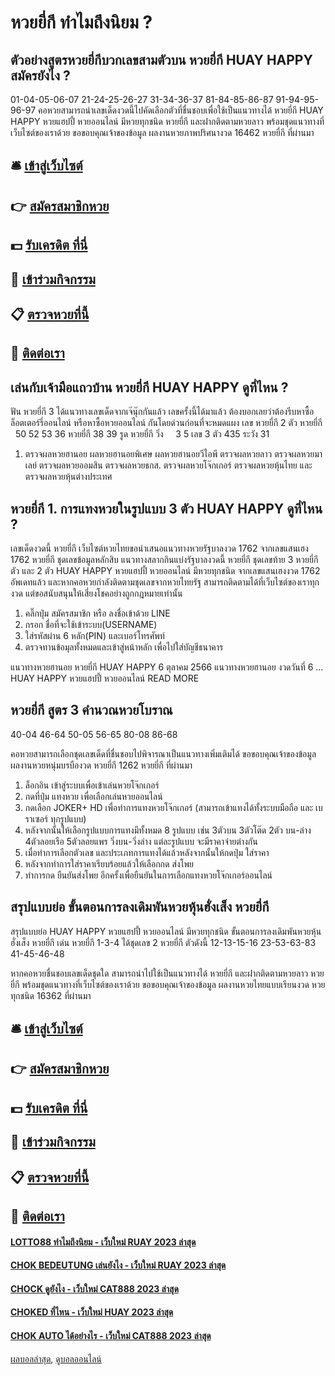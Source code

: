 # หวยยี่กี ทำไมถึงนิยม ?
## ตัวอย่างสูตรหวยยี่กีบวกเลขสามตัวบน หวยยี่กี HUAY HAPPY สมัครยังไง ?
01-04-05-06-07
21-24-25-26-27
31-34-36-37
81-84-85-86-87
91-94-95-96-97
คอหวยสามารถนำเลขเด็ดงวดนี้ไปคัดเลือกตัวที่ชื่นชอบเพื่อใช้เป็นแนวทางได้ หวยยี่กี HUAY HAPPY หวยแฮปปี้ หวยออนไลน์ มีหวยทุกชนิด หวยยี่กี และฝากติดตามหวยลาว พร้อมชุดแนวทางที่เว็บไซต์ของเราด้วย
ขอขอบคุณเจ้าของข้อมูล
ผลงานหวยภาพปริศนางวด 16462 หวยยี่กี ที่ผ่านมา

## 🛎 [เข้าสู่เว็บไซต์](https://bit.ly/3BG5bNw)
## 👉 [สมัครสมาชิกหวย](https://bit.ly/3BG5bNw)
## 💵 [รับเครดิต ที่นี่](https://bit.ly/3C3mvgS)
## 👑 [เข้าร่วมกิจกรรม](https://bit.ly/3C3mvgS)
## 📋 [ตรวจหวยที่นี้](https://bit.ly/3C3mvgS)
## 📱 [ติดต่อเรา](https://bit.ly/3C3mvgS)

## เล่นกับเจ้ามือแถวบ้าน หวยยี่กี HUAY HAPPY ดูที่ไหน ?
ฟัน หวยยี่กี 3
ได้แนวทางเลขเด็ดจากเจ๊นุ๊กกันแล้ว เลขครั้งนี้ได้มาแล้ว ต้องบอกเลยว่าต้องรีบหาซื้อล็อตเตอร์รี่ออนไลน์ หรือหาซื้อหวยออนไลน์ กันโดยด่วนก่อนที่จะหมดแผง
เลข หวยยี่กี 2 ตัว หวยยี่กี   50 52 53 36 หวยยี่กี 38 39
รูด หวยยี่กี วิ่ง     3 5
เลข 3 ตัว 435
ระวัง 31
1. ตรวจผลหวยฮานอย ผลหวยฮานอยพิเศษ ผลหวยฮานอยวีไอพี ตรวจผลหวยลาว ตรวจผลหวยมาเลย์ ตรวจผลหวยออมสิน ตรวจผลหวยธกส. ตรวจผลหวยโจ๊กเกอร์ ตรวจผลหวยหุ้นไทย และ ตรวจผลหวยหุ้นต่างประเทศ

## หวยยี่กี 1. การแทงหวยในรูปแบบ 3 ตัว HUAY HAPPY ดูที่ไหน ?
เลขเด็ดงวดนี้ หวยยี่กี เว็บไซต์หวยไทยขอนำเสนอแนวทางหวยรัฐบาลงวด 1762 จากเลขแสนเฮง 1762 หวยยี่กี ชุดเลขข้อมูลหลักสิบ แนวทางสลากกินแบ่งรัฐบาลงวดนี้ หวยยี่กี ชุดเลขท้าย 3 หวยยี่กี ตัว และ 2 ตัว HUAY HAPPY หวยแฮปปี้ หวยออนไลน์ มีหวยทุกชนิด จากเลขแสนเฮงงวด 1762 อัพเดทแล้ว และหากคอหวยกำลังติดตามชุดเลขจากหวยไทยรัฐ สามารถติดตามได้ที่เว็บไซต์ของเราทุกงวด แต่ขอสนับสนุนให้เสี่ยงโชคอย่างถูกกฎหมายเท่านั้น
1. คลิ๊กปุ่ม สมัครสมาชิก หรือ ลงชื่อเข้าด้วย LINE
2. กรอก ชื่อที่จะใช้เข้าระบบ(USERNAME)
3. ใส่รหัสผ่าน 6 หลัก(PIN) และเบอร์โทรศัพท์
4. ตรวจทานข้อมุลทั้งหมดและเข้าสู่หน้าหลัก เพื่อไปใส่บัญชีธนาคาร

แนวทางหวยฮานอย หวยยี่กี HUAY HAPPY 6 ตุลาคม 2566 แนวทางหวยฮานอย งวดวันที่ 6 … HUAY HAPPY หวยแฮปปี้ หวยออนไลน์ READ MORE

## หวยยี่กี สูตร 3 คำนวณหวยโบราณ
40-04
46-64
50-05
56-65
80-08
86-68

คอหวยสามารถเลือกชุดเลขเด็ดที่ชื่นชอบไปพิจารณาเป็นแนวทางเพิ่มเติมได้
ขอขอบคุณเจ้าของข้อมูล
ผลงานหวยหนุ่มบรบืองวด หวยยี่กี 1262 หวยยี่กี ที่ผ่านมา
1. ล็อกอิน เข้าสู่ระบบเพื่อเข้าเล่นหวยโจ๊กเกอร์
2. กดที่ปุ่ม แทงหวย เพื่อเลือกเล่นหวยออนไลน์
3. กดเลือก JOKER+ HD เพื่อทำการแทงหวยโจ๊กเกอร์ (สามารถเข้าแทงได้ทั้งระบบมือถือ และ เบราเซอร์ ทุกรูปแบบ)
4. หลังจากนั้นให้เลือกรูปแบบการแทงมีทั้งหมด 8 รูปแบบ เช่น 3ตัวบน 3ตัวโต๊ด 2ตัว บน-ล่าง 4ตัวลอยเรือ 5ตัวลอยแพร วิ่งบน-วิ่งล่าง แต่ละรูปแบบ จะมีราคาจ่ายต่างกัน
5. เมื่อทำการเลือกตัวเลข และประเภทการแทงได้แล้วหลังจากนั้นให้กดปุ่ม ใส่ราคา
6. หลังจากทำการใส่ราคาเรียบร้อยแล้วให้เลือกกด ส่งโพย
7. ทำการกด ยืนยันส่งโพย อีกครั้งเพื่อยืนยันในการเลือกแทงหวยโจ๊กเกอร์ออนไลน์

## สรุปแบบย่อ ขั้นตอนการลงเดิมพันหวยหุ้นฮั่งเส็ง หวยยี่กี
สรุปแบบย่อ HUAY HAPPY หวยแฮปปี้ หวยออนไลน์ มีหวยทุกชนิด ขั้นตอนการลงเดิมพันหวยหุ้นฮั่งเส็ง หวยยี่กี เด่น หวยยี่กี 1-3-4 ได้ชุดเลข 2 หวยยี่กี ตัวดังนี้
12-13-15-16
23-53-63-83
41-45-46-48

หากคอหวยชื่นชอบเลขเด็ดชุดใด สามารถนำไปใช้เป็นแนวทางได้ หวยยี่กี และฝากติดตามหวยลาว หวยยี่กี พร้อมชุดแนวทางที่เว็บไซต์ของเราด้วย
ขอขอบคุณเจ้าของข้อมูล
ผลงานหวยไทยแบบเรียนงวด หวยทุกชนิด 16362 ที่ผ่านมา

## 🛎 [เข้าสู่เว็บไซต์](https://bit.ly/3BG5bNw)
## 👉 [สมัครสมาชิกหวย](https://bit.ly/3BG5bNw)
## 💵 [รับเครดิต ที่นี่](https://bit.ly/3C3mvgS)
## 👑 [เข้าร่วมกิจกรรม](https://bit.ly/3C3mvgS)
## 📋 [ตรวจหวยที่นี้](https://bit.ly/3C3mvgS)
## 📱 [ติดต่อเรา](https://bit.ly/3C3mvgS)

#### [LOTTO88 ทำไมถึงนิยม - เว็บใหม่ RUAY 2023 ล่าสุด](https://atom.io/themes/lotto88%20ทำไมถึงนิยม%20-%20เว็บใหม่%20ruay%202023%20ล่าสุด)
#### [CHOK BEDEUTUNG เล่นยังไง - เว็บใหม่ RUAY 2023 ล่าสุด](https://atom.io/themes/chok%20bedeutung%20เล่นยังไง%20-%20เว็บใหม่%20ruay%202023%20ล่าสุด)
#### [CHOCK ดูยังไง - เว็บใหม่ CAT888 2023 ล่าสุด](https://atom.io/themes/chock%20ดูยังไง%20-%20เว็บใหม่%20cat888%202023%20ล่าสุด)
#### [CHOKED ที่ไหน - เว็บใหม่ HUAY 2023 ล่าสุด](https://atom.io/themes/choked%20ที่ไหน%20-%20เว็บใหม่%20huay%202023%20ล่าสุด)
#### [CHOK AUTO ได้อย่างไร - เว็บใหม่ CAT888 2023 ล่าสุด](https://atom.io/themes/chok%20auto%20ได้อย่างไร%20-%20เว็บใหม่%20cat888%202023%20ล่าสุด)

[ผลบอลล่าสุด](https://siamsport.tv "ผลบอลล่าสุด"), [ดูบอลออนไลน์](https://siamsport.tv/ดูบอลสด "ดูบอลออนไลน์")